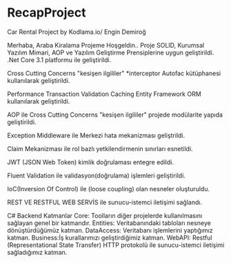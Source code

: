 # RecapProject
Car Rental Project by Kodlama.io/                 Engin Demiroğ

Merhaba, Araba Kiralama Projeme Hoşgeldin..
Proje SOLID, Kurumsal Yazılım Mimari, AOP ve Yazılım Geliştirme Prensiplerine uygun geliştirildi.
.Net Core 3.1 platformu ile geliştirildi.

Cross Cutting Concerns "kesişen ilgililer" *interceptor Autofac kütüphanesi kullanılarak geliştirildi.

Performance
Transaction
Validation
Caching
Entity Framework ORM kullanılarak geliştirildi.

AOP ile Cross Cutting Concerns "kesişen ilgililer" projede modülarite yapıda geliştirildi.

Exception Middleware ile Merkezi hata mekanizması geliştrildi.

Claim Mekanizması ile rol bazlı yetkilendirmenin sınırları esnetildi.

JWT (JSON Web Token) kimlik doğrulaması entegre edildi.

Fluent Validation ile validasyon(doğrulama) işlemleri geliştirildi.

IoC(Inversion Of Control) ile (loose coupling) olan nesneler oluşturuldu.

REST VE RESTFUL WEB SERVİS ile sunucu-istemci iletişimi sağlandı.

C# Backend Katmanlar
Core: Toolların diğer projelerde kullanılmasını sağlayan genel bir katmandır.
Entities: Veritabanındaki tabloları nesneye dönüştürdüğümüz katman.
DataAccess: Veritabanı işlemlerini yaptığımız katman.
Business:İş kurallarımızı geliştirdiğimiz katman.
WebAPI: Restful (Representational State Transfer) HTTP protokolü ile sunucu-istemci iletişimi sağladığımız katman.
